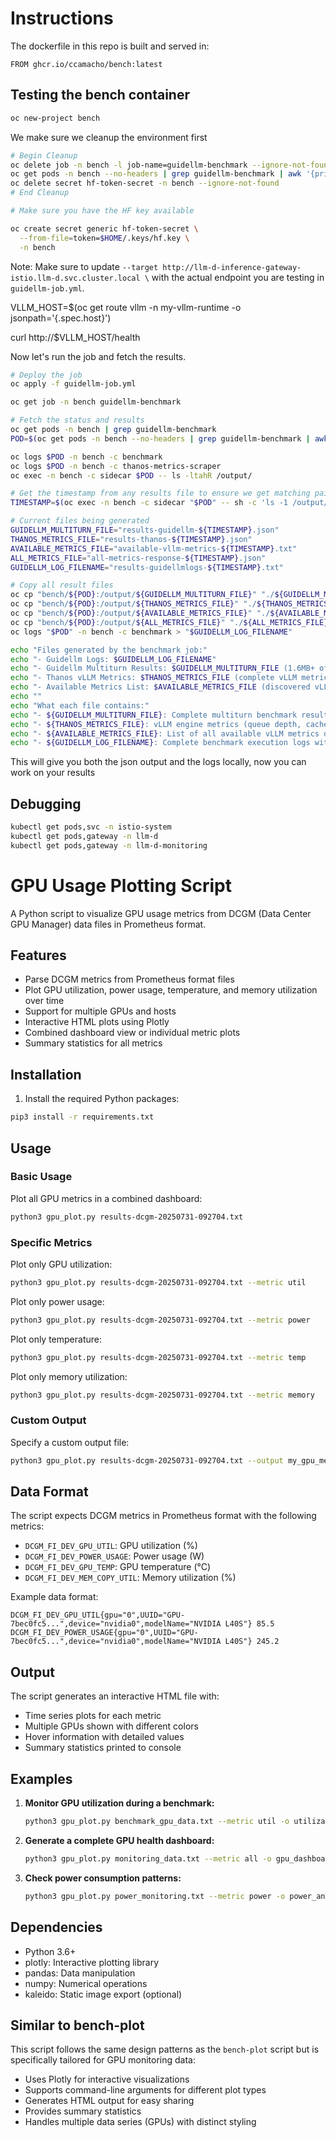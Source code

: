 
# Instructions

The dockerfile in this repo is built and served in:

```
FROM ghcr.io/ccamacho/bench:latest
```

## Testing the bench container

```bash
oc new-project bench
```

We make sure we cleanup the environment first

```bash
# Begin Cleanup
oc delete job -n bench -l job-name=guidellm-benchmark --ignore-not-found
oc get pods -n bench --no-headers | grep guidellm-benchmark | awk '{print $1}' | xargs -r -n1 oc delete pod -n bench
oc delete secret hf-token-secret -n bench --ignore-not-found
# End Cleanup

# Make sure you have the HF key available

oc create secret generic hf-token-secret \
  --from-file=token=$HOME/.keys/hf.key \
  -n bench
```

Note: Make sure to update
`--target http://llm-d-inference-gateway-istio.llm-d.svc.cluster.local \`
with the actual endpoint you are testing in `guidellm-job.yml`.

VLLM_HOST=$(oc get route vllm -n my-vllm-runtime -o jsonpath='{.spec.host}')

curl http://$VLLM_HOST/health

Now let's run the job and fetch the results.

```bash
# Deploy the job
oc apply -f guidellm-job.yml

oc get job -n bench guidellm-benchmark

# Fetch the status and results
oc get pods -n bench | grep guidellm-benchmark
POD=$(oc get pods -n bench --no-headers | grep guidellm-benchmark | awk '{print $1}')

oc logs $POD -n bench -c benchmark
oc logs $POD -n bench -c thanos-metrics-scraper
oc exec -n bench -c sidecar $POD -- ls -ltahR /output/

# Get the timestamp from any results file to ensure we get matching pairs
TIMESTAMP=$(oc exec -n bench -c sidecar "$POD" -- sh -c 'ls -1 /output/results-*.json | head -n1' | sed 's/.*results-[^-]*-\(.*\)\.json/\1/')

# Current files being generated
GUIDELLM_MULTITURN_FILE="results-guidellm-${TIMESTAMP}.json"
THANOS_METRICS_FILE="results-thanos-${TIMESTAMP}.json"
AVAILABLE_METRICS_FILE="available-vllm-metrics-${TIMESTAMP}.txt"
ALL_METRICS_FILE="all-metrics-response-${TIMESTAMP}.json"
GUIDELLM_LOG_FILENAME="results-guidellmlogs-${TIMESTAMP}.txt"

# Copy all result files
oc cp "bench/${POD}:/output/${GUIDELLM_MULTITURN_FILE}" "./${GUIDELLM_MULTITURN_FILE}" -c sidecar || echo "GuideLL-M results not found"
oc cp "bench/${POD}:/output/${THANOS_METRICS_FILE}" "./${THANOS_METRICS_FILE}" -c sidecar
oc cp "bench/${POD}:/output/${AVAILABLE_METRICS_FILE}" "./${AVAILABLE_METRICS_FILE}" -c sidecar
oc cp "bench/${POD}:/output/${ALL_METRICS_FILE}" "./${ALL_METRICS_FILE}" -c sidecar
oc logs "$POD" -n bench -c benchmark > "$GUIDELLM_LOG_FILENAME"

echo "Files generated by the benchmark job:"
echo "- Guidellm Logs: $GUIDELLM_LOG_FILENAME"
echo "- Guidellm Multiturn Results: $GUIDELLM_MULTITURN_FILE (1.6MB+ of performance data)"
echo "- Thanos vLLM Metrics: $THANOS_METRICS_FILE (complete vLLM metrics during benchmark)"
echo "- Available Metrics List: $AVAILABLE_METRICS_FILE (discovered vLLM metrics)"
echo ""
echo "What each file contains:"
echo "- ${GUIDELLM_MULTITURN_FILE}: Complete multiturn benchmark results with latency, throughput, TTFT, TPOT metrics"
echo "- ${THANOS_METRICS_FILE}: vLLM engine metrics (queue depth, cache usage, token rates), GAIE routing metrics, infrastructure metrics"
echo "- ${AVAILABLE_METRICS_FILE}: List of all available vLLM metrics discovered during the run"
echo "- ${GUIDELLM_LOG_FILENAME}: Complete benchmark execution logs with performance summary"
```

This will give you both the json output and the logs locally,
now you can work on your results

## Debugging

```bash
kubectl get pods,svc -n istio-system
kubectl get pods,gateway -n llm-d
kubectl get pods,gateway -n llm-d-monitoring
```

# GPU Usage Plotting Script

A Python script to visualize GPU usage metrics from DCGM (Data Center GPU Manager) data files in Prometheus format.

## Features

- Parse DCGM metrics from Prometheus format files
- Plot GPU utilization, power usage, temperature, and memory utilization over time
- Support for multiple GPUs and hosts
- Interactive HTML plots using Plotly
- Combined dashboard view or individual metric plots
- Summary statistics for all metrics

## Installation

1. Install the required Python packages:
```bash
pip3 install -r requirements.txt
```

## Usage

### Basic Usage

Plot all GPU metrics in a combined dashboard:
```bash
python3 gpu_plot.py results-dcgm-20250731-092704.txt
```

### Specific Metrics

Plot only GPU utilization:
```bash
python3 gpu_plot.py results-dcgm-20250731-092704.txt --metric util
```

Plot only power usage:
```bash
python3 gpu_plot.py results-dcgm-20250731-092704.txt --metric power
```

Plot only temperature:
```bash
python3 gpu_plot.py results-dcgm-20250731-092704.txt --metric temp
```

Plot only memory utilization:
```bash
python3 gpu_plot.py results-dcgm-20250731-092704.txt --metric memory
```

### Custom Output

Specify a custom output file:
```bash
python3 gpu_plot.py results-dcgm-20250731-092704.txt --output my_gpu_metrics.html
```

## Data Format

The script expects DCGM metrics in Prometheus format with the following metrics:

- `DCGM_FI_DEV_GPU_UTIL`: GPU utilization (%)
- `DCGM_FI_DEV_POWER_USAGE`: Power usage (W)
- `DCGM_FI_DEV_GPU_TEMP`: GPU temperature (°C)
- `DCGM_FI_DEV_MEM_COPY_UTIL`: Memory utilization (%)

Example data format:
```
DCGM_FI_DEV_GPU_UTIL{gpu="0",UUID="GPU-7bec0fc5...",device="nvidia0",modelName="NVIDIA L40S"} 85.5
DCGM_FI_DEV_POWER_USAGE{gpu="0",UUID="GPU-7bec0fc5...",device="nvidia0",modelName="NVIDIA L40S"} 245.2
```

## Output

The script generates an interactive HTML file with:

- Time series plots for each metric
- Multiple GPUs shown with different colors
- Hover information with detailed values
- Summary statistics printed to console

## Examples

1. **Monitor GPU utilization during a benchmark:**
   ```bash
   python3 gpu_plot.py benchmark_gpu_data.txt --metric util -o utilization_report.html
   ```

2. **Generate a complete GPU health dashboard:**
   ```bash
   python3 gpu_plot.py monitoring_data.txt --metric all -o gpu_dashboard.html
   ```

3. **Check power consumption patterns:**
   ```bash
   python3 gpu_plot.py power_monitoring.txt --metric power -o power_analysis.html
   ```

## Dependencies

- Python 3.6+
- plotly: Interactive plotting library
- pandas: Data manipulation
- numpy: Numerical operations
- kaleido: Static image export (optional)

## Similar to bench-plot

This script follows the same design patterns as the `bench-plot` script but is specifically tailored for GPU monitoring data:

- Uses Plotly for interactive visualizations
- Supports command-line arguments for different plot types
- Generates HTML output for easy sharing
- Provides summary statistics
- Handles multiple data series (GPUs) with distinct styling
